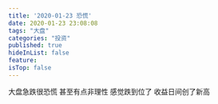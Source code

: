 ```yaml
---
title: '2020-01-23 恐慌'
date: 2020-01-23 23:08:08
tags: "大盘"
categories: "投资"
published: true
hideInList: false
feature: 
isTop: false
---
```

大盘急跌很恐慌
甚至有点非理性
感觉跌到位了
收益日间创了新高
<!-- more -->
